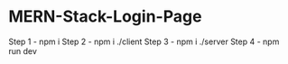# MERN-Stack-Login-Page


Step 1 - npm i
Step 2 - npm i ./client
Step 3 - npm i ./server
Step 4 - npm run dev
